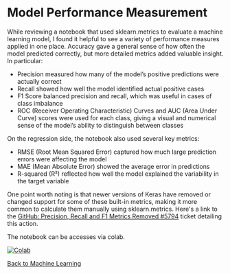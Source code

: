 # Model Performance Measurement

While reviewing a notebook that used sklearn.metrics to evaluate a machine learning model, I found it helpful to see a variety of performance measures applied in one place. Accuracy gave a general sense of how often the model predicted correctly, but more detailed metrics added valuable insight. In particular:

- Precision measured how many of the model’s positive predictions were actually correct
- Recall showed how well the model identified actual positive cases
- F1 Score balanced precision and recall, which was useful in cases of class imbalance
- ROC (Receiver Operating Characteristic) Curves and AUC (Area Under Curve) scores were used for each class, giving a visual and numerical sense of the model’s ability to distinguish between classes

On the regression side, the notebook also used several key metrics:
- RMSE (Root Mean Squared Error) captured how much large prediction errors were affecting the model
- MAE (Mean Absolute Error) showed the average error in predictions
- R-squared (R²) reflected how well the model explained the variability in the target variable

One point worth noting is that newer versions of Keras have removed or changed support for some of these built-in metrics, making it more common to calculate them manually using sklearn.metrics. Here's a link to the [GitHub: Precision, Recall and F1 Metrics Removed #5794](https://github.com/keras-team/keras/issues/5794) ticket detailing this action.

The notebook can be accesses via colab.

[![Colab](https://colab.research.google.com/assets/colab-badge.svg)](https://colab.research.google.com/github/jaco-uoeo/ml-artefact/blob/main/Unit11/model_Performance_Measurement.ipynb)

[Back to Machine Learning](/machine_learning/)